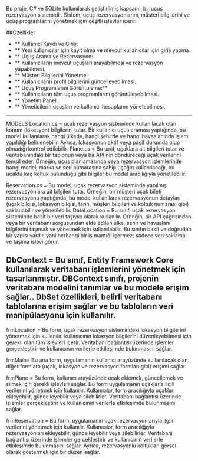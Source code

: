 Bu proje, C# ve SQLite kullanılarak geliştirilmiş kapsamlı bir uçuş rezervasyon sistemidir. Sistem, uçuş rezervasyonlarını, müşteri bilgilerini ve uçuş programlarını yönetmek için çeşitli işlevler içerir.

##Özellikler
- ** Kullanıcı Kaydı ve Giriş:
- ** Yeni kullanıcılar için kayıt olma ve mevcut kullanıcılar için giriş yapma.
- ** Uçuş Arama ve Rezervasyon:
- ** Kullanıcıların mevcut uçuşları arayabilmesi ve rezervasyon yapabilmesi.
- ** Müşteri Bilgilerini Yönetme:
- ** Kullanıcıların profil bilgilerini güncelleyebilmesi.
- ** Uçuş Programlarını Görüntüleme:**
- ** Kullanıcıların tüm uçuş programlarını görüntüleyebilmesi.
- ** Yönetim Paneli:
- ** Yöneticilerin uçuşları ve kullanıcı hesaplarını yönetebilmesi.
- ---------------------------------------------------------------------------------------------------------------------------------------------------------------------------------------------------------------------------------------------------------------------
MODELS
Location.cs = uçak rezervasyon sisteminde kullanılacak olan konum (lokasyon) bilgilerini tutar. Bir kullanıcı uçuş araması yaptığında, bu model kullanılarak hangi ülkede, hangi şehirde ve hangi havaalanında işlem yapıldığı belirlenebilir. Ayrıca, lokasyonun aktif veya pasif durumda olup olmadığı kontrol edilebilir.
Plane.cs = Bu sınıf, uçaklara ait bilgileri tutar ve veritabanındaki bir tablonun veya bir API'nin döndüreceği uçak verilerini temsil eder. Örneğin, uçuş planlamasında veya rezervasyon işlemlerinde hangi model, marka ve seri numarasına sahip uçağın kullanılacağı, bu uçakta kaç koltuk bulunduğu gibi bilgiler bu model aracılığıyla yönetilebilir.

Reservation.cs = Bu model, uçak rezervasyon sisteminde yapılmış rezervasyonlara ait bilgileri tutar. Örneğin, bir müşteri uçak bileti rezervasyonu yaptığında, bu model kullanılarak rezervasyonun detayları (uçak bilgisi, lokasyon bilgisi, tarih, müşteri bilgileri ve koltuk numarası gibi) saklanabilir ve yönetilebilir.
DataLocation = Bu sınıf, uçak rezervasyon sisteminde basit bir veri taşıyıcı olarak kullanılır. Örneğin, bir API çağrısından veya bir veritabanı sorgusundan elde edilen ülke, şehir ve havaalanı bilgilerini taşımak ve yönetmek için kullanılabilir. Bu sınıfın basit ve doğrudan bir yapısı vardır, yani herhangi bir iş mantığı içermez; sadece veri saklama ve taşıma işlevi görür.

DbContext = Bu sınıf, Entity Framework Core kullanılarak veritabanı işlemlerini yönetmek için tasarlanmıştır. DBContext sınıfı, projenin veritabanı modelini tanımlar ve bu modele erişim sağlar.. DbSet özellikleri, belirli veritabanı tablolarına erişim sağlar ve bu tabloların veri manipülasyonu için kullanılır.
-----------------------------------------------------------------------------------------------------------------------------------------------------------------------------------------------------------------------------------------------------------------------

frmLocation = Bu form, uçak rezervasyon sistemindeki lokasyon bilgilerini yönetmek için kullanılır. kullanıcının lokasyon bilgilerini düzenleyebilmesi için gerekli olan tüm işlevleri içerir. Veritabanı bağlantısı üzerinde işlemler gerçekleştirir ve kullanıcının verilerle etkileşimde bulunmasını sağlar.

frmMain= Bu ana form, uygulamanın kullanıcı arayüzünde kullanılacak olan diğer formlara (uçak, lokasyon ve rezervasyon formları gibi) erişimi sağlar.

frmPlane = Bu form, kullanıcı arayüzünde uçak eklemek, güncellemek ve silmek için gerekli işlevleri sağlar. Bu form uygulamanın uçaklarla ilgili verilerini yönetmek için kullanılır. Kullanıcılar, form aracılığıyla uçakları ekleyebilir, güncelleyebilir veya silebilirler. Veritabanı bağlantısı üzerinde işlemler gerçekleştirir ve kullanıcının verilerle etkileşimde bulunmasını sağlar.

frmReservation = Bu form, uygulamanın uçak rezervasyonlarıyla ilgili verilerini yönetmek için kullanılır. Kullanıcılar, form aracılığıyla rezervasyonları ekleyebilir, güncelleyebilir veya silebilirler. Veritabanı bağlantısı üzerinde işlemler gerçekleştirir ve kullanıcının verilerle etkileşimde bulunmasını sağlar. Ayrıca, rezervasyonlu koltukları görsel olarak göstermek için bir düzen sağlar.
